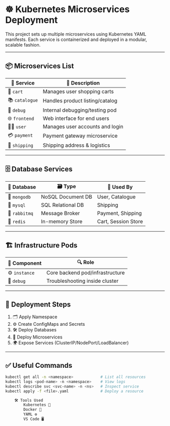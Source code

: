 # ☸️ Kubernetes Microservices Deployment

This project sets up multiple microservices using Kubernetes YAML manifests. Each service is containerized and deployed in a modular, scalable fashion.

---

## 📦 Microservices List

| 🔢 Service     | 📝 Description                     |
|---------------|-------------------------------------|
| 🛒 `cart`       | Manages user shopping carts         |
| 📚 `catalogue`  | Handles product listing/catalog      |
| 🐞 `debug`      | Internal debugging/testing pod       |
| 🌐 `frontend`   | Web interface for end users          |
| 🧑‍💻 `user`      | Manages user accounts and login      |
| 💳 `payment`    | Payment gateway microservice         |
| 🚚 `shipping`   | Shipping address & logistics         |

---

## 🗄️ Database Services

| 🧩 Database   | 🗃️ Type          | 📌 Used By           |
|--------------|------------------|----------------------|
| 🐘 `mongodb`  | NoSQL Document DB | User, Catalogue      |
| 🐬 `mysql`    | SQL Relational DB | Shipping             |
| 🐰 `rabbitmq` | Message Broker    | Payment, Shipping    |
| 🧠 `redis`    | In-memory Store   | Cart, Session Store  |

---

## 🏗️ Infrastructure Pods

| 🧰 Component   | 🔍 Role                         |
|---------------|---------------------------------|
| ⚙️ `instance` | Core backend pod/infrastructure |
| 🧪 `debug`    | Troubleshooting inside cluster  |

---

## 🚀 Deployment Steps

1. 🗂️ Apply Namespace  
2. ⚙️ Create ConfigMaps and Secrets  
3. 🛠️ Deploy Databases  
4. 🧩 Deploy Microservices  
5. 🌍 Expose Services (ClusterIP/NodePort/LoadBalancer)  

---

## ✅ Useful Commands

```bash
kubectl get all -n <namespace>            # List all resources
kubectl logs <pod-name> -n <namespace>    # View logs
kubectl describe svc <svc-name> -n <ns>   # Inspect service
kubectl apply -f <file>.yaml              # Deploy a resource

    🛠️ Tools Used
        Kubernetes 🧬
        Docker 🐳
        YAML ⚙️
        VS Code 🖥️